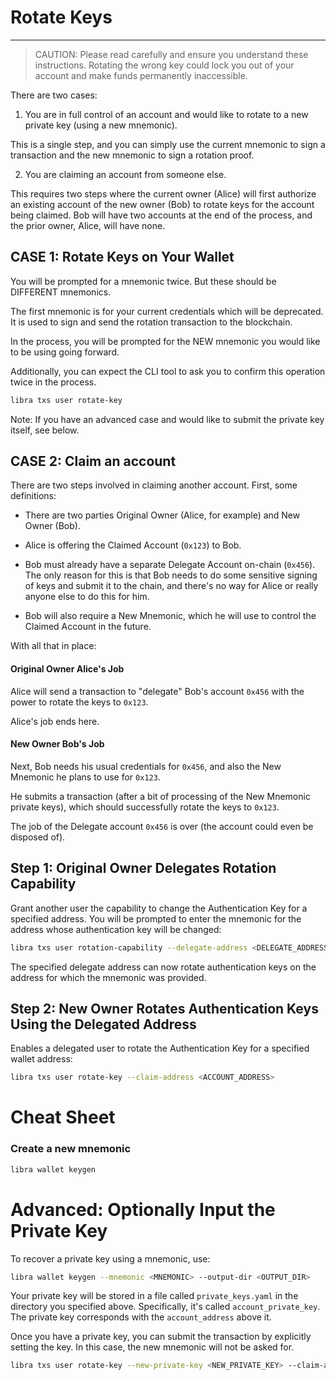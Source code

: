# Rotate Keys

---

> CAUTION: Please read carefully and ensure you understand these instructions. Rotating the wrong key could lock you out of your account and make funds permanently inaccessible.

There are two cases:

1) You are in full control of an account and would like to rotate to a new private key (using a new mnemonic).

This is a single step, and you can simply use the current mnemonic to sign a transaction and the new mnemonic to sign a rotation proof.

2) You are claiming an account from someone else.

This requires two steps where the current owner (Alice) will first authorize an existing account of the new owner (Bob) to rotate keys for the account being claimed. Bob will have two accounts at the end of the process, and the prior owner, Alice, will have none.

## CASE 1: Rotate Keys on Your Wallet

You will be prompted for a mnemonic twice. But these should be DIFFERENT mnemonics.

The first mnemonic is for your current credentials which will be deprecated. It is used to sign and send the rotation transaction to the blockchain.

In the process, you will be prompted for the NEW mnemonic you would like to be using going forward.

Additionally, you can expect the CLI tool to ask you to confirm this operation twice in the process.

```bash
libra txs user rotate-key
```

Note: If you have an advanced case and would like to submit the private key itself, see below.

## CASE 2: Claim an account

There are two steps involved in claiming another account. First, some definitions:
- There are two parties Original Owner (Alice, for example) and New Owner (Bob).

- Alice is offering the Claimed Account (`0x123`) to Bob.

- Bob must already have a separate Delegate Account on-chain (`0x456`). The only reason for this is that Bob needs to do some sensitive signing of keys and submit it to the chain, and there's no way for Alice or really anyone else to do this for him.

- Bob will also require a New Mnemonic, which he will use to control the Claimed Account in the future.

With all that in place:

#### Original Owner Alice's Job

Alice will send a transaction to "delegate" Bob's account `0x456` with the power to rotate the keys to `0x123`.

Alice's job ends here.

#### New Owner Bob's Job

Next, Bob needs his usual credentials for `0x456`, and also the New Mnemonic he plans to use for `0x123`.

He submits a transaction (after a bit of processing of the New Mnemonic private keys), which should successfully rotate the keys to `0x123`.

The job of the Delegate account `0x456` is over (the account could even be disposed of).

## Step 1: Original Owner Delegates Rotation Capability
Grant another user the capability to change the Authentication Key for a specified address. You will be prompted to enter the mnemonic for the address whose authentication key will be changed:

```bash
libra txs user rotation-capability --delegate-address <DELEGATE_ADDRESS>
```

The specified delegate address can now rotate authentication keys on the address for which the mnemonic was provided.

## Step 2: New Owner Rotates Authentication Keys Using the Delegated Address
Enables a delegated user to rotate the Authentication Key for a specified wallet address:

```bash
libra txs user rotate-key --claim-address <ACCOUNT_ADDRESS>
```

# Cheat Sheet

### Create a new mnemonic
```bash
libra wallet keygen
```

# Advanced: Optionally Input the Private Key
To recover a private key using a mnemonic, use:

```bash
libra wallet keygen --mnemonic <MNEMONIC> --output-dir <OUTPUT_DIR>
```

Your private key will be stored in a file called `private_keys.yaml` in the directory you specified above. Specifically, it's called `account_private_key`. The private key corresponds with the `account_address` above it.

Once you have a private key, you can submit the transaction by explicitly setting the key. In this case, the new mnemonic will not be asked for.

```bash
libra txs user rotate-key --new-private-key <NEW_PRIVATE_KEY> --claim-address <ACCOUNT_ADDRESS>
```
